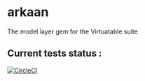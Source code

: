 # arkaan

The model layer gem for the Virtuatable suite

## Current tests status :

[![CircleCI](https://circleci.com/gh/virtuatable/arkaan.svg?style=svg)](https://circleci.com/gh/virtuatable/arkaan)
